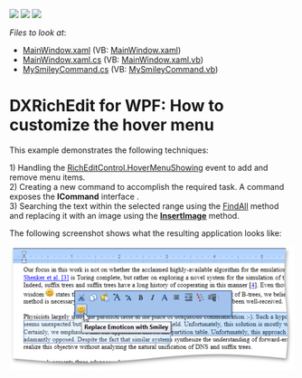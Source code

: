 <!-- default badges list -->
![](https://img.shields.io/endpoint?url=https://codecentral.devexpress.com/api/v1/VersionRange/128606913/20.1.2%2B)
[![](https://img.shields.io/badge/Open_in_DevExpress_Support_Center-FF7200?style=flat-square&logo=DevExpress&logoColor=white)](https://supportcenter.devexpress.com/ticket/details/E2753)
[![](https://img.shields.io/badge/📖_How_to_use_DevExpress_Examples-e9f6fc?style=flat-square)](https://docs.devexpress.com/GeneralInformation/403183)
<!-- default badges end -->
<!-- default file list -->
*Files to look at*:

* [MainWindow.xaml](./CS/DXRichEdit_HoverMenu/MainWindow.xaml) (VB: [MainWindow.xaml](./VB/DXRichEdit_HoverMenu/MainWindow.xaml))
* [MainWindow.xaml.cs](./CS/DXRichEdit_HoverMenu/MainWindow.xaml.cs) (VB: [MainWindow.xaml.vb](./VB/DXRichEdit_HoverMenu/MainWindow.xaml.vb))
* [MySmileyCommand.cs](./CS/DXRichEdit_HoverMenu/MySmileyCommand.cs) (VB: [MySmileyCommand.vb](./VB/DXRichEdit_HoverMenu/MySmileyCommand.vb))
<!-- default file list end -->
# DXRichEdit for WPF: How to customize the hover menu


<p>This example demonstrates the following techniques:</p><p>1) Handling the <a href="http://documentation.devexpress.com/#WPF/DevExpressXpfRichEditRichEditControl_HoverMenuShowingtopic"><u>RichEditControl.HoverMenuShowing</u></a> event to add and remove menu items.<br />
2) Creating a new command to accomplish the required task. A command exposes the <strong>ICommand</strong> interface .<br />
3) Searching the text within the selected range using the <a href="http://documentation.devexpress.com/#CoreLibraries/DevExpressXtraRichEditAPINativeSubDocument_FindAlltopic739"><u>FindAll</u></a> method and replacing it with an image using the <a href="http://documentation.devexpress.com/#Silverlight/DevExpressXtraRichEditAPINativeSubDocument_InsertImagetopic"><strong><u>InsertImage</u></strong></a> method.</p><p>The following screenshot shows what the resulting application looks like:</p><p><img src="https://raw.githubusercontent.com/DevExpress-Examples/dxrichedit-for-wpf-how-to-customize-the-hover-menu-e2753/11.2.5+/media/1ea2eac5-aef9-43dc-b473-d10d18cbb946.png"></p>

<br/>


